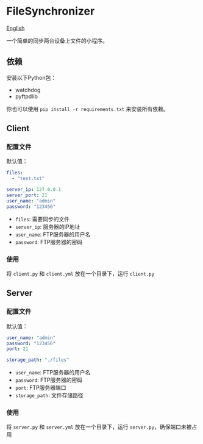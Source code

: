 # FileSynchronizer

[English](https://github.com/yifan-ivan/FileSynchronizer/blob/master/README.md)

一个简单的同步两台设备上文件的小程序。

## 依赖

安装以下Python包：

 - watchdog
 - pyftpdlib

你也可以使用 `pip install -r requirements.txt` 来安装所有依赖。

## Client

### 配置文件

默认值：

```yaml
files:
  - "test.txt"

server_ip: 127.0.0.1
server_port: 21
user_name: "admin"
password: "123456"
```

 - `files`: 需要同步的文件
 - `server_ip`: 服务器的IP地址
 - `user_name`: FTP服务器的用户名
 - `password`: FTP服务器的密码

### 使用

将 `client.py` 和 `client.yml` 放在一个目录下，运行 `client.py`

## Server

### 配置文件

默认值：

```yaml
user_name: "admin"
password: "123456"
port: 21

storage_path: "./files"
```

 - `user_name`: FTP服务器的用户名
 - `password`: FTP服务器的密码
 - `port`: FTP服务器端口
 - `storage_path`: 文件存储路径

### 使用

将 `server.py` 和 `server.yml` 放在一个目录下，运行 `server.py`，确保端口未被占用